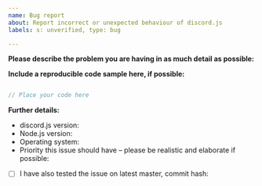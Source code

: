 ```yaml
---
name: Bug report
about: Report incorrect or unexpected behaviour of discord.js
labels: s: unverified, type: bug

---
```


<!--
If you need help with discord.js installation or usage, please go to the discord.js Discord server instead:
  https://discord.gg/bRCvFy9
This issue tracker is only for bug reports and enhancement suggestions.
You won't receive any basic help here.
-->

**Please describe the problem you are having in as much detail as possible:**


**Include a reproducible code sample here, if possible:**
```js

// Place your code here

```

**Further details:**
- discord.js version:
- Node.js version:
- Operating system:
- Priority this issue should have – please be realistic and elaborate if possible:

<!--
If this applies to you, please check the respective checkbox: [ ] becomes [x].
You don't have to modify the text to suit your particular situation – if you want to
elaborate, please do so in the description.
While it's not a requirement to test your issue on the master branch, it would make fixing
the problem a lot easier for us, so please do so if possible.
-->

- [ ] I have also tested the issue on latest master, commit hash:
